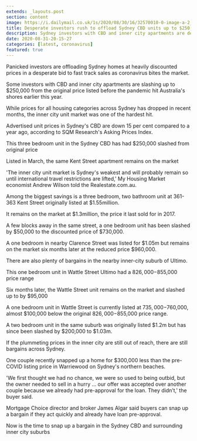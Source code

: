 ```yaml
---
extends: _layouts.post
section: content
image: https://i.dailymail.co.uk/1s/2020/08/30/16/32570010-0-image-a-2_1598802653674.jpg 
title: Desperate investors rush to offload Sydney CBD units up to $250,000 cheaper than before pre-COVID-19 
description: Sydney investors with CBD and inner city apartments are desperate to sell by slashing up to $250,000 from the original price listed before the pandemic hit. 
date: 2020-08-31-20-15-27 
categories: [latest, coronavirus] 
featured: true 
--- 
```

Panicked investors are offloading Sydney homes at heavily discounted prices in a desperate bid to fast track sales as coronavirus bites the market.

Some investors with CBD and inner city apartments are slashing up to $250,000 from the original price listed before the pandemic hit Australia's shores earlier this year.  

While prices for all housing categories across Sydney has dropped in recent months, the inner city unit market was one of the hardest hit.

Advertised unit prices in Sydney's CBD are down 15 per cent compared to a year ago, according to SQM Research's Asking Prices Index.

This three bedroom unit in the Sydney CBD has had $250,000 slashed from original price

Listed in March, the same Kent Street apartment remains on the market

'The inner city unit market is Sydney's weakest and will probably remain so until international travel restrictions are lifted,' My Housing Market economist Andrew Wilson told the Realestate.com.au.

Among the biggest savings is a three bedroom, two bathroom unit at 361-363 Kent Street originally listed at $1.55million.

It remains on the market at $1.3million, the price it last sold for in 2017.

A few blocks away in the same street, a one bedroom unit has been slashed by $50,000 to the discounted price of $730,000.

A one bedroom in nearby Clarence Street was listed for $1.05m but remains on the market six months later at the reduced price $960,000. 

There are also plenty of bargains in the nearby inner-city suburb of Ultimo.

This one bedroom unit in Wattle Street Ultimo had a $826,000-$855,000 price range

Six months later, the Wattle Street unit remains on the market and slashed up to by $95,000

A one bedroom unit in Wattle Street is currently listed at $735,000-$760,000, almost $100,000 below the original $826,000-$855,000 price range.

A two bedroom unit in the same suburb was originally listed $1.2m but has since been slashed by $200,000 to $1.03m.

If the plummeting prices in the inner city are still out of reach, there are still bargains across Sydney.

One couple recently snapped up a home for $300,000 less than the pre-COVID listing price in Warriewood on Sydney's northern beaches.

'We first thought we had no chance, we were so used to being outbid, but the owner needed to sell in a hurry … our offer was accepted over another couple because we already had pre-approval for the loan. They didn’t,' the buyer said.  

Mortgage Choice director and broker James Algar said buyers can snap up a bargain if they act quickly and already have loan pre-approval.

Now is the time to snap up a bargain in the Sydney CBD and surrounding inner city suburbs

